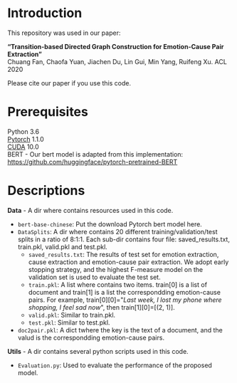 # Introduction
This repository was used in our paper:  
  
**“Transition-based Directed Graph Construction for Emotion-Cause Pair Extraction”**  
Chuang Fan, Chaofa Yuan, Jiachen Du, Lin Gui, Min Yang, Ruifeng Xu. ACL 2020
  
Please cite our paper if you use this code.  
# Prerequisites
Python 3.6  
[Pytorch](https://pytorch.org/) 1.1.0  
[CUDA](https://developer.nvidia.com/cuda-10.0-download-archive) 10.0  
BERT - Our bert model is adapted from this implementation: https://github.com/huggingface/pytorch-pretrained-BERT  
# Descriptions
**Data** - A dir where contains resources used in this code.  
* ```bert-base-chinese```: Put the download Pytorch bert model here. 
* ```DataSplits```: A dir where contains 20 different training/validation/test splits in a ratio of 8:1:1. Each sub-dir contains four file: saved_results.txt, train.pkl, valid.pkl and test.pkl.  
  * ```saved_results.txt```: The results of test set for emotion extraction, cause extraction and emotion-cause pair extraction. We adopt early stopping strategy, and the highest F-measure model on the validation set is used to evaluate the test set.  
  * ```train.pkl```: A list where contains two items. train\[0\] is a list of document and train\[1\] is a list the correspondding emotion-cause pairs. For example, train\[0\]\[0\]="*Last week, I lost my phone where shopping, I feel sad now*", then train\[1\]\[0\]=\[(2, 1)\].  
  * ```valid.pkl```: Similar to train.pkl.  
  * ```test.pkl```: Similar to test.pkl.  
* ```doc2pair.pkl```: A dict twhere the key is the text of a document, and the valud is the correspondding emotion-cause pairs.  

**Utils** - A dir contains several python scripts used in this code.  
* ```Evaluation.py```: Used to evaluate the performance of the proposed model.  

